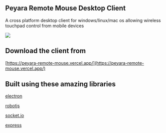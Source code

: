 ## Peyara Remote Mouse Desktop Client

A cross platform desktop client for windows/linux/mac os allowing wireless touchpad control from mobile devices

<img src="https://peyara-remote-mouse.vercel.app/img/run-server.png">

## Download the client from

[https://peyara-remote-mouse.vercel.app/](https://peyara-remote-mouse.vercel.app/)

## Built using these amazing libraries

[electron](https://github.com/electron/electron)

[robotjs](https://github.com/jitsi/robotjs)

[socket.io](https://github.com/socketio/socket.io)

[express](https://github.com/expressjs/express)
